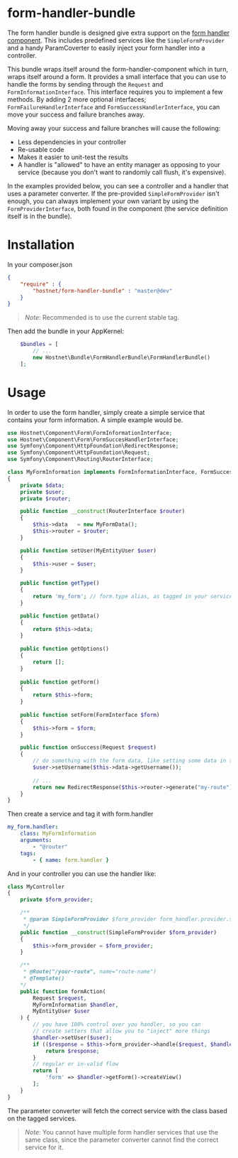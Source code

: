 form-handler-bundle
===================
The form handler bundle is designed give extra support on the [form handler component](https://github.com/hostnet/form-handler-component). This includes predefined services like the ```SimpleFormProvider``` and a handy ParamCoverter to easily inject your form handler into a controller.

This bundle wraps itself around the form-handler-component which in turn, wraps itself around a form. It provides a small interface that you can use to handle the forms by sending through the ```Request``` and ```FormInformationInterface```. This interface requires you to implement a few methods. By adding 2 more optional interfaces; ```FormFailureHandlerInterface``` and ```FormSuccessHandlerInterface```, you can move your success and failure branches away.

Moving away your success and failure branches will cause the following:
 - Less dependencies in your controller
 - Re-usable code
 - Makes it easier to unit-test the results
 - A handler is "allowed" to have an entity manager as opposing to your service (because you don't want to randomly call flush, it's expensive).
 
In the examples provided below, you can see a controller and a handler that uses a parameter converter. If the pre-provided ```SimpleFormProvider``` isn't enough, you can always implement your own variant by using the ```FormProviderInterface```, both found in the component (the service definition itself is in the bundle).

# Installation

In your composer.json
```json
{
    "require" : {
        "hostnet/form-handler-bundle" : "master@dev"
    }
}
```
>*Note*: Recommended is to use the current stable tag.

Then add the bundle in your AppKernel:
```php
    $bundles = [
        // ...
        new Hostnet\Bundle\FormHandlerBundle\FormHandlerBundle()
    ];
```

# Usage

In order to use the form handler, simply create a simple service that contains your form information. A simple example would be.

```php
use Hostnet\Component\Form\FormInformationInterface;
use Hostnet\Component\Form\FormSuccesHandlerInterface;
use Symfony\Component\HttpFoundation\RedirectResponse;
use Symfony\Component\HttpFoundation\Request;
use Symfony\Component\Routing\RouterInterface;

class MyFormInformation implements FormInformationInterface, FormSuccesHandlerInterface
{
    private $data;
    private $user;
    private $router;

    public function __construct(RouterInterface $router)
    {
        $this->data   = new MyFormData();
        $this->router = $router;
    }

    public function setUser(MyEntityUser $user)
    {
        $this->user = $user;
    }

    public function getType()
    {
        return 'my_form'; // form.type alias, as tagged in your services.yml
    }

    public function getData()
    {
        return $this->data;
    }
    
    public function getOptions()
    {
        return [];
    }
    
    public function getForm()
    {
        return $this->form;
    }
    
    public function setForm(FormInterface $form)
    {
        $this->form = $form;
    }

    public function onSuccess(Request $request)
    {
        // do something with the form data, like setting some data in the user
        $user->setUsername($this->data->getUsername());
        
        // ...
        return new RedirectResponse($this->router->generate("my-route"));
    }
}
```
Then create a service and tag it with form.handler
```yaml
my_form.handler:
    class: MyFormInformation
    arguments:
        - "@router"
    tags:
        - { name: form.handler }
```
And in your controller you can use the handler like:
```php
class MyController
{
    private $form_provider;

    /**
     * @param SimpleFormProvider $form_provider form_handler.provider.simple 
     */
    public function __construct(SimpleFormProvider $form_provider)
    {
        $this->form_provider = $form_provider;
    }

    /**
     * @Route("/your-route", name="route-name")
     * @Template()
    */
    public function formAction(
        Request $request, 
        MyFormInformation $handler,
        MyEntityUser $user
    ) {
        // you have 100% control over you handler, so you can
        // create setters that allow you to "inject" more things
        $handler->setUser($user);
        if (($response = $this->form_provider->handle($request, $handler)) instanceof RedirectResponse) {
            return $response;
        }
        // regular or in-valid flow
        return [
            'form' => $handler->getForm()->createView()
        ];
    }
}
```
The parameter converter will fetch the correct service with the class based on the tagged services.

>*Note*: You cannot have multiple form handler services that use the same class, since the parameter converter cannot find the correct service for it.
